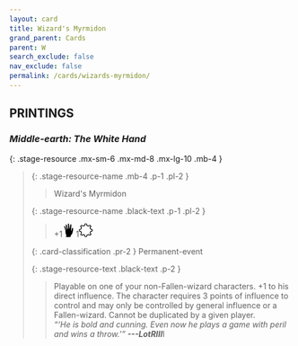 ```yaml
---
layout: card
title: Wizard's Myrmidon
grand_parent: Cards
parent: W
search_exclude: false
nav_exclude: false
permalink: /cards/wizards-myrmidon/
---
```


## PRINTINGS


### _Middle-earth: The White Hand_

{: .stage-resource .mx-sm-6 .mx-md-8 .mx-lg-10 .mb-4 }
> {: .stage-resource-name .mb-4 .p-1 .pl-2 }
> > <div class="card-mp"></div>
> > <div class="card-name">Wizard's Myrmidon</div>
>
> {: .stage-resource-name .black-text .p-1 .pl-2 }
> > +1![](/assets/images/di.svg) 1![](/assets/images/stage-point.svg)
>
> {: .card-classification .pr-2 }
> Permanent-event
>
> {: .stage-resource-text .black-text .p-2 }
> > Playable on one of your non-Fallen-wizard characters. +1 to his direct influence. The character requires 3 points of influence to control and may only be controlled by general influence or a Fallen-wizard.  Cannot be duplicated by a given player. <br>_“‘He is bold and cunning. Even now he plays a game with peril and wins a throw.’”_ ***---&#65279;LotRIII***I 
> 
